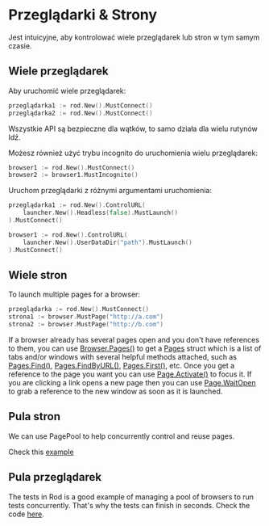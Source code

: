 # Przeglądarki & Strony

Jest intuicyjne, aby kontrolować wiele przeglądarek lub stron w tym samym czasie.

## Wiele przeglądarek

Aby uruchomić wiele przeglądarek:

```go
przeglądarka1 := rod.New().MustConnect()
przeglądarka2 := rod.New().MustConnect()
```

Wszystkie API są bezpieczne dla wątków, to samo działa dla wielu rutynów Idź.

Możesz również użyć trybu incognito do uruchomienia wielu przeglądarek:

```go
browser1 := rod.New().MustConnect()
browser2 := browser1.MustIncognito()
```

Uruchom przeglądarki z różnymi argumentami uruchomienia:

```go
przeglądarka1 := rod.New().ControlURL(
    launcher.New().Headless(false).MustLaunch()
).MustConnect()

browser1 := rod.New().ControlURL(
    launcher.New().UserDataDir("path").MustLaunch()
).MustConnect()
```

## Wiele stron

To launch multiple pages for a browser:

```go
przeglądarka := rod.New().MustConnect()
strona1 := browser.MustPage("http://a.com")
strona2 := browser.MustPage("http://b.com")
```

If a browser already has several pages open and you don't have references to them, you can use [Browser.Pages()](https://pkg.go.dev/github.com/go-rod/rod#Browser.Pages) to get a [Pages](https://pkg.go.dev/github.com/go-rod/rod#Pages) struct which is a list of tabs and/or windows with several helpful methods attached, such as [Pages.Find()](https://pkg.go.dev/github.com/go-rod/rod#Pages.Find), [Pages.FindByURL()](https://pkg.go.dev/github.com/go-rod/rod#Pages.FindByURL), [Pages.First()](https://pkg.go.dev/github.com/go-rod/rod#Pages.First), etc. Once you get a reference to the page you want you can use [Page.Activate()](https://pkg.go.dev/github.com/go-rod/rod#Page.Activate) to focus it. If you are clicking a link opens a new page then you can use [Page.WaitOpen](https://pkg.go.dev/github.com/go-rod/rod#Page.WaitOpen) to grab a reference to the new window as soon as it is launched.

## Pula stron

We can use PagePool to help concurrently control and reuse pages.

Check this [example](https://github.com/go-rod/rod/blob/46baf3aad803ed5cd8671aa325cbae4e297a89a4/examples_test.go#L533)

## Pula przeglądarek

The tests in Rod is a good example of managing a pool of browsers to run tests concurrently. That's why the tests can finish in seconds. Check the code [here](https://github.com/go-rod/rod/blob/46baf3aad803ed5cd8671aa325cbae4e297a89a4/setup_test.go#L59).
